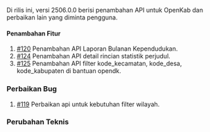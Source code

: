 Di rilis ini, versi 2506.0.0 berisi penambahan API untuk OpenKab dan perbaikan lain yang diminta pengguna.

#### Penambahan Fitur

1. [#120](https://github.com/OpenSID/API-Database-Gabungan/issues/120) Penambahan API Laporan Bulanan Kependudukan.
2. [#124](https://github.com/OpenSID/API-Database-Gabungan/issues/124) Penambahan API detail rincian statistik perjudul.
3. [#125](https://github.com/OpenSID/API-Database-Gabungan/issues/125) Penambahan API filter kode_kecamatan, kode_desa, kode_kabupaten di bantuan opendk.

### Perbaikan Bug

1. [#119](https://github.com/OpenSID/API-Database-Gabungan/issues/119) Perbaikan api untuk kebutuhan filter wilayah.

### Perubahan Teknis

